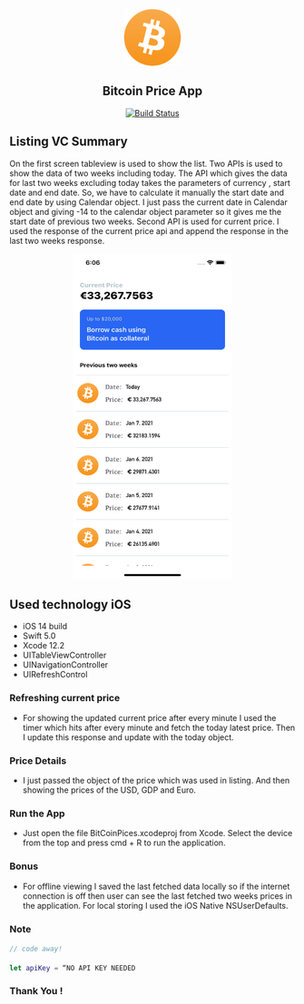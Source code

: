 

<p align = "center"> 
<img src="BitCoinPrices/Assets.xcassets/bit/bitcoin1.png"  width ="100" height="100" >
</p>
<div align="center">
 <h2> Bitcoin Price App  </h2>
</div>
<p align = "center"> 
<a href="https://github.com/amitbiswas1992/githubexplorer"><img src="https://travis-ci.com/slatedocs/slate.svg?branch=master" alt="Build Status"></a>
</p>


 
## Listing VC Summary
 
            
On the first screen tableview is used to show the list. Two APIs  is used to show the data of two weeks including today. The API which gives the data for last two weeks excluding today takes the parameters of currency , start date and end date. So, we have to calculate it manually the start date and end date by using Calendar object. I just pass the current date in Calendar object and giving -14 to the calendar object parameter so it gives me the start date of previous two weeks. Second API  is used for current price. I used the response of the current price api and append the response in the last two weeks response. 

<p align = "center"> 
<img src="BitCoinPrices/Assets.xcassets/bit-2.imageset/bit-2.png"  width ="280" height="575" >
</p>


## Used technology iOS

* iOS 14 build 
* Swift 5.0
* Xcode 12.2
* UITableViewController 
* UINavigationController
* UIRefreshControl


### Refreshing current price 

- For showing the updated current price after every minute I used the timer which hits after every minute and fetch the today latest price. Then I update this response and update with the today object.

### Price Details 
        
 - I just passed the object of the price which was used in listing. And then showing the prices of the USD, GDP and Euro.

### Run the App 
    
- Just open the file  BitCoinPices.xcodeproj  from Xcode. Select the device from the top and press cmd + R to run the application.

### Bonus 

- For offline viewing I saved the last fetched data locally so if the internet connection is off then user can see the last fetched two weeks prices in the application. For local storing I used the iOS Native NSUserDefaults.



### Note 

```swift
// code away!

let apiKey = “NO API KEY NEEDED
```

###  Thank You !  






